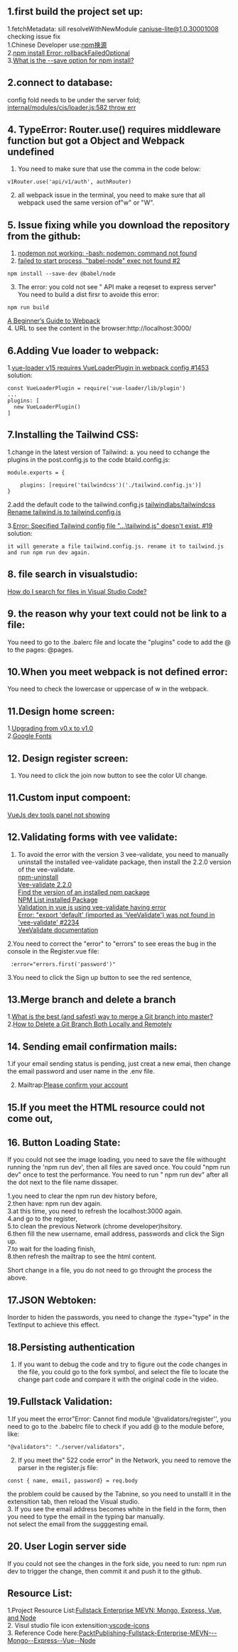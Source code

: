 ## 1.first build the project set up:  
1.fetchMetadata: sill resolveWithNewModule caniuse-lite@1.0.30001008 checking issue fix  
1.Chinese Developer use:[npm换源](https://zhuanlan.zhihu.com/p/90561304)  
2.[npm install Error: rollbackFailedOptional](https://stackoverflow.com/questions/46011546/npm-install-error-rollbackfailedoptional)  
3.[What is the --save option for npm install?](https://stackoverflow.com/questions/19578796/what-is-the-save-option-for-npm-install) 

## 2.connect to database:
config fold needs to be under the server fold;  
[internal/modules/cjs/loader.js:582 throw err](https://stackoverflow.com/questions/53545800/internal-modules-cjs-loader-js582-throw-err#54964538)  

## 4. TypeError: Router.use() requires middleware function but got a Object and Webpack undefined 
1. You need to make sure that use the comma in the code below:  
```
v1Router.use('api/v1/auth', authRouter)  
```
2. all webpack issue in the terminal, you need to make sure that all webpack used the same version of"w" or "W".  

## 5. Issue fixing while you download the repository from the github:  
1. [nodemon not working: -bash: nodemon: command not found](https://stackoverflow.com/questions/35530930/nodemon-not-working-bash-nodemon-command-not-found)  
2. [failed to start process, "babel-node" exec not found #2](https://github.com/rwieruch/minimal-node-application/issues/2)  
```
npm install --save-dev @babel/node
```
3. The error: you cold not see " API make a reqeset to express server"  
You need to build a dist firsr to avoide this error:  
```
npm run build
```
[A Beginner’s Guide to Webpack](https://www.sitepoint.com/webpack-beginner-guide/)  
4. URL to see the content in the browser:http://localhost:3000/  

## 6.Adding Vue loader to webpack:
1.[vue-loader v15 requires VueLoaderPlugin in webpack config #1453](https://github.com/rails/webpacker/issues/1453)  
solution:
```
const VueLoaderPlugin = require('vue-loader/lib/plugin')
...
plugins: [
  new VueLoaderPlugin()
]
``` 
## 7.Installing the Tailwind CSS:
1.change in the latest version of Tailwind:
a. you need to cchange the plugins in the post.config.js to the code btaild.config.js:  
```
module.exports = {

    plugins: [require('tailwindcss')('./tailwind.config.js')]
}
```
2.add the default code to the tailwind.config.js
[tailwindlabs/tailwindcss](https://github.com/tailwindlabs/tailwindcss/blob/master/stubs/defaultConfig.stub.js)  
[Rename tailwind.js to tailwind.config.js](https://tailwindcss.com/docs/upgrading-to-v1#3-rename-tailwind-js-to-tailwind-config-js)  

3.[Error: Specified Tailwind config file "...\tailwind.js" doesn't exist. #19](https://github.com/JeffreyWay/laravel-mix-tailwind/issues/19)   
solution:  
```
it will generate a file tailwind.config.js. rename it to tailwind.js and run npm run dev again.
```

## 8. file search in visualstudio:
[How do I search for files in Visual Studio Code?](https://stackoverflow.com/questions/30095376/how-do-i-search-for-files-in-visual-studio-code)  

## 9. the reason why your text could not be link to a file:

You need to go to the .balerc file and locate the "plugins" code to add the @ to the pages: @pages.

## 10.When you meet webpack is not defined error:
You need to check the lowercase or uppercase of w in the webpack.


## 11.Design home screen:

1.[Upgrading from v0.x to v1.0](https://tailwindcss.com/docs/upgrading-to-v1#3-rename-tailwind-js-to-tailwind-config-js)    
2.[Google Fonts](https://fonts.google.com/specimenTab?standard-styles)  

## 12. Design register screen:
1. You need to click the join now button to see the color UI change.  

## 11.Custom input compoent:
[VueJs dev tools panel not showing](https://stackoverflow.com/questions/41505150/vuejs-dev-tools-panel-not-showing#:~:text=Try%20the%20following%3A,look%20for%20the%20Vue%20tab)

## 12.Validating forms with vee validate:

1. To avoid the error with the version 3 vee-validate, you need to manually uninstall the installed vee-validate package, then install the 2.2.0 version of the  vee-validate.  
[npm-uninstall](https://docs.npmjs.com/cli/uninstall)  
[Vee-validate 2.2.0](https://www.npmjs.com/package/vee-validate/v/2.2.0)  
[Find the version of an installed npm package](https://stackoverflow.com/questions/10972176/find-the-version-of-an-installed-npm-package)  
[NPM List installed Package](https://docs.npmjs.com/cli/ls.html)  
[Validation in vue js using vee-validate having error](https://stackoverflow.com/questions/57674453/validation-in-vue-js-using-vee-validate-having-error)  
[Error: "export 'default' (imported as 'VeeValidate') was not found in 'vee-validate' #2234](https://github.com/logaretm/vee-validate/issues/2234)  
[VeeValidate documentation](https://logaretm.github.io/vee-validate/guide/rules.html#importing-the-rules)  


2.You need to correct the "error" to "errors" to see ereas the bug in the console in the Register.vue file:  
```
 :error="errors.first('password')"
```
3.You need to click the Sign up button to see the red sentence,  

## 13.Merge branch and delete a branch
1.[What is the best (and safest) way to merge a Git branch into master?](https://stackoverflow.com/questions/5601931/what-is-the-best-and-safest-way-to-merge-a-git-branch-into-master)  
2.[How to Delete a Git Branch Both Locally and Remotely](https://www.freecodecamp.org/news/how-to-delete-a-git-branch-both-locally-and-remotely/)  


## 14. Sending email confirmation mails:

1.if your email sending status is pending, just creat a new emai, then change the email password and user name in the .env file.  

2. Mailtrap:[Please confirm your account](https://mailtrap.io/inboxes/1080568/messages/1888814299)  

## 15.If you meet the HTML resource could not come out, 

## 16. Button Loading State:

If you could not see the image loading, you need to save the file withought running the 'npm run dev', then all files are saved once. You could "npm run dev"
once to test the performance. You need to run " npm run dev" after all the dot next to the file name dissaper.  

1.you need to clear the npm run dev history before,   
2.then have: npm run dev again.   
3.at this time, you need to refresh the localhost:3000 again.  
4.and go to the register,  
5.to clean the previous Network (chrome developer)hsitory.   
6.then fill the new username, email address, passwords and click the Sign up.   
7.to wait for the loading finish,   
8.then refresh the mailtrap to see the html content. 

Short change in a file, you do not need to go throught the process the above.

## 17.JSON Webtoken:  
Inorder to hiden the passwords, you need to change the :type="type" in the TextInput to achieve this effect. 

## 18.Persisting authentication
1. If you want to debug the code and try to figure out the code changes in the file, you could go to the fork symbol, and select the file to locate the change part code and compare it with the original code in the video.  

## 19.Fullstack Validation:

1.If you meet the error"Error: Cannot find module '@validators/register'', you need to go to the .babelrc file
to check if you add @ to the module before, like:  
```
"@validators": "./server/validators",
```
2. If you meet the" 522 code error" in the Network, you need to remove the parser in the register.js file:
```
const { name, email, password} = req.body
```
the problem could be caused by the Tabnine, so you need to unstalll it in the extensition tab, then reload the Visual studio.  
3. If you see the email address becomes white in the field in the form, then you need to type the email in the typing bar manually.  
not select the email from the sugggesting email. 

## 20. User Login server side

If you could not see the changes in the fork side, you need to run: npm run dev to trigger the change, then commit it and push it to the github.


## Resource List:  
1.Project Resource List:[Fullstack Enterprise MEVN: Mongo, Express, Vue, and Node](https://learning.oreilly.com/videos/fullstack-enterprise-mevn/9781800202276/9781800202276-video2_1)  
2. Visul studio file icon extensition:[vscode-icons](https://marketplace.visualstudio.com/items?itemName=vscode-icons-team.vscode-icons)  
3. Reference Code here:[PacktPublishing-Fullstack-Enterprise-MEVN---Mongo--Express--Vue--Node](https://github.com/sanjanapackt/PacktPublishing-Fullstack-Enterprise-MEVN---Mongo--Express--Vue--Node/blob/master/tailwind.js)  

